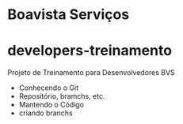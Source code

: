 ﻿# Boavista Serviços
# developers-treinamento 

Projeto de Treinamento para Desenvolvedores BVS

- Conhecendo o Git
- Repositório, bramchs, etc.
- Mantendo o Código
- criando branchs